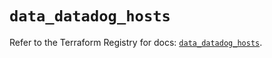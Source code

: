 # `data_datadog_hosts`

Refer to the Terraform Registry for docs: [`data_datadog_hosts`](https://registry.terraform.io/providers/datadog/datadog/3.65.0/docs/data-sources/hosts).
